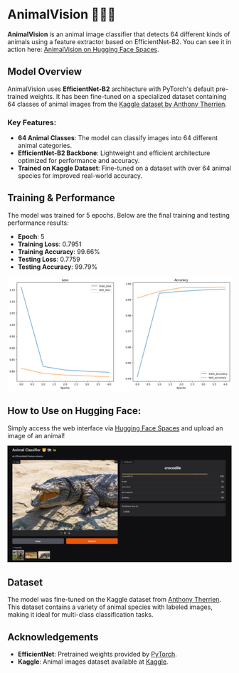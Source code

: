 # AnimalVision 🦁🐘🐊

**AnimalVision** is an animal image classifier that detects 64 different kinds of animals using a feature extractor based on EfficientNet-B2. You can see it in action here: [AnimalVision on Hugging Face Spaces](https://huggingface.co/spaces/Baron98/AnimalVision).

## Model Overview

AnimalVision uses **EfficientNet-B2** architecture with PyTorch's default pre-trained weights. It has been fine-tuned on a specialized dataset containing 64 classes of animal images from the [Kaggle dataset by Anthony Therrien](https://www.kaggle.com/datasets/anthonytherrien/image-classification-64-classes-animal).

### Key Features:
- **64 Animal Classes**: The model can classify images into 64 different animal categories.
- **EfficientNet-B2 Backbone**: Lightweight and efficient architecture optimized for performance and accuracy.
- **Trained on Kaggle Dataset**: Fine-tuned on a dataset with over 64 animal species for improved real-world accuracy.

## Training & Performance

The model was trained for 5 epochs. Below are the final training and testing performance results:

- **Epoch**: 5  
- **Training Loss**: 0.7951  
- **Training Accuracy**: 99.66%  
- **Testing Loss**: 0.7759  
- **Testing Accuracy**: 99.79%

![Training and Accuracy Curves](train_results.png)

## How to Use on Hugging Face:
Simply access the web interface via [Hugging Face Spaces](https://huggingface.co/spaces/Baron98/AnimalVision) and upload an image of an animal!

![Web UI](web_ui.png)

## Dataset

The model was fine-tuned on the Kaggle dataset from [Anthony Therrien](https://www.kaggle.com/anthonytherrien). This dataset contains a variety of animal species with labeled images, making it ideal for multi-class classification tasks.

## Acknowledgements

- **EfficientNet**: Pretrained weights provided by [PyTorch](https://pytorch.org/).
- **Kaggle**: Animal images dataset available at [Kaggle](https://www.kaggle.com/datasets/anthonytherrien/image-classification-64-classes-animal).
